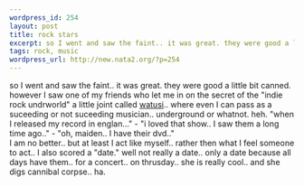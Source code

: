 ```yaml
--- 
wordpress_id: 254
layout: post
title: rock stars
excerpt: so I went and saw the faint.. it was great. they were good a little bit canned. however I saw one of my friends who let me in on the secret of the "indie rock undrworld" a little joint called watusi.. where even I can pass as a suceeding or not suceeding musician.. underground or whatnot. heh. "when I released my record i...
tags: rock, music
wordpress_url: http://new.nata2.org/?p=254
---
```

so I went and saw the faint.. it was great. they were good a little bit canned. however I saw one of my friends who let me in on the secret of the "indie rock undrworld" a little joint called <a href="http://www.luc.edu/orgs/undergroundchitown/dining/watusi.html">watusi</a>.. where even I can pass as a suceeding or not suceeding musician.. underground or whatnot. heh. "when I released my record in englan..." - "i loved that show.. I saw them a long time ago.." - "oh, maiden.. I have their dvd.." <br/> I am no better.. but at least I act like myself.. rather then what I feel someone to act.. I also scored a "date." well not really a date.. only a date because all days have them.. for a concert.. on thrusday.. she is really cool.. and she digs cannibal corpse.. ha.
